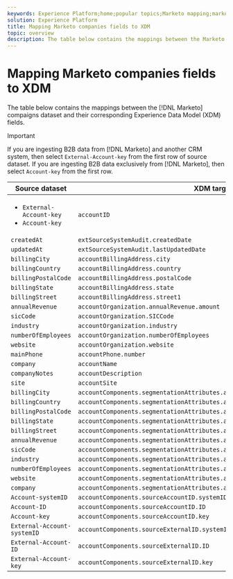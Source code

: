 ```yaml
---
keywords: Experience Platform;home;popular topics;Marketo mapping;marketo mapping;
solution: Experience Platform
title: Mapping Marketo companies fields to XDM
topic: overview
description: The table below contains the mappings between the Marketo companies dataset and their corresponding XDM fields.
---
```


# Mapping Marketo companies fields to XDM

The table below contains the mappings between the [!DNL Marketo] compaigns dataset and their corresponding Experience Data Model (XDM) fields.

>[!IMPORTANT]
>
>If you are ingesting B2B data from [!DNL Marketo] and another CRM system, then select `External-Account-key` from the first row of source dataset. If you are ingesting B2B data exclusively from [!DNL Marketo], then select `Account-key` from the first row.

| Source dataset | XDM target field |
| -------------- | ---------------- |
| <ul><li>`External-Account-key`</li><li>`Account-key`</li></ul> | `accountID` |
| `createdAt` | `extSourceSystemAudit.createdDate` |
| `updatedAt` | `extSourceSystemAudit.lastUpdatedDate` |
| `billingCity` | `accountBillingAddress.city` |
| `billingCountry` | `accountBillingAddress.country` |
| `billingPostalCode` | `accountBillingAddress.postalCode` |
| `billingState` | `accountBillingAddress.state` |
| `billingStreet` | `accountBillingAddress.street1` |
| `annualRevenue` | `accountOrganization.annualRevenue.amount` |
| `sicCode` | `accountOrganization.SICCode` |
| `industry` | `accountOrganization.industry` |
| `numberOfEmployees` | `accountOrganization.numberOfEmployees` |
| `website` | `accountOrganization.website` |
| `mainPhone` | `accountPhone.number` |
| `company` | `accountName` |
| `companyNotes` | `accountDescription` |
| `site` | `accountSite` |
| `billingCity` | `accountComponents.segmentationAttributes.accountBillingAddress.city` |
| `billingCountry` | `accountComponents.segmentationAttributes.accountBillingAddress.country` |
| `billingPostalCode` | `accountComponents.segmentationAttributes.accountBillingAddress.postalCode` |
| `billingState` | `accountComponents.segmentationAttributes.accountBillingAddress.state` |
| `billingStreet` | `accountComponents.segmentationAttributes.accountBillingAddress.street1` |
| `annualRevenue` | `accountComponents.segmentationAttributes.accountOrganization.annualRevenue.amount` |
| `sicCode` | `accountComponents.segmentationAttributes.accountOrganization.SICCode` |
| `industry` | `accountComponents.segmentationAttributes.accountOrganization.industry` |
| `numberOfEmployees` | `accountComponents.segmentationAttributes.accountOrganization.numberOfEmployees` |
| `website` | `accountComponents.segmentationAttributes.accountOrganization.website` |
| `company` | `accountComponents.segmentationAttributes.accountName` |
| `Account-systemID` | `accountComponents.sourceAccountID.systemID` |
| `Account-ID` | `accountComponents.sourceAccountID.ID` |
| `Account-key` | `accountComponents.sourceAccountID.key` |
| `External-Account-systemID` | `accountComponents.sourceExternalID.systemID` |
| `External-Account-ID` | `accountComponents.sourceExternalID.ID` |
| `External-Account-key` | `accountComponents.sourceExternalID.key` |